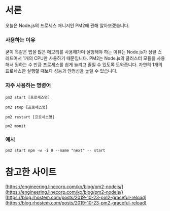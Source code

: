# 서론

오늘은 Node.js의 프로세스 매니저인 PM2에 관해 알아보겠습니다.

### 사용하는 이유

굳이 똑같은 앱을 많은 메모리를 사용해가며 실행해야 하는 이유는 Node.js가 싱글 스레드여서 1개의 CPU만 사용하기 때문입니다. PM2는 Node.js의 클러스터 모듈을 사용해서 원하는 수 만큼 프로세스를 쉽게 늘리고 줄일 수 있도록 도와줍니다. 자연히 1개의 프로세스만 실행할 때보다 성능과 안정성을 높일 수 있습니다.

### 자주 사용하는 명령어

```shell
pm2 start [프로세스명]
```

```shell
pm2 stop [프로세스명]
```

```shell
pm2 restart [프로세스명]
```

```shell
pm2 monit
```

### 예시

```
pm2 start npm -w -i 0 --name "next" -- start
```

# 참고한 사이트

[https://engineering.linecorp.com/ko/blog/pm2-nodejs/](https://engineering.linecorp.com/ko/blog/pm2-nodejs/)
[https://blog.rhostem.com/posts/2019-10-23-pm2-graceful-reload](https://blog.rhostem.com/posts/2019-10-23-pm2-graceful-reload)
